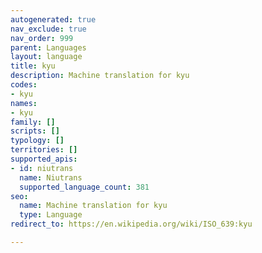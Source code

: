 ```yaml
---
autogenerated: true
nav_exclude: true
nav_order: 999
parent: Languages
layout: language
title: kyu
description: Machine translation for kyu
codes:
- kyu
names:
- kyu
family: []
scripts: []
typology: []
territories: []
supported_apis:
- id: niutrans
  name: Niutrans
  supported_language_count: 381
seo:
  name: Machine translation for kyu
  type: Language
redirect_to: https://en.wikipedia.org/wiki/ISO_639:kyu

---
```


